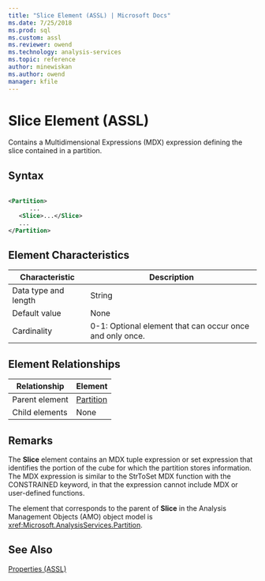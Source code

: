 ```yaml
---
title: "Slice Element (ASSL) | Microsoft Docs"
ms.date: 7/25/2018
ms.prod: sql
ms.custom: assl
ms.reviewer: owend
ms.technology: analysis-services
ms.topic: reference
author: minewiskan
ms.author: owend
manager: kfile
---
```

# Slice Element (ASSL)

  Contains a Multidimensional Expressions (MDX) expression defining the slice contained in a partition.  
  
## Syntax  
  
```xml  
  
<Partition>  
      ...  
   <Slice>...</Slice>  
   ...  
</Partition>  
```  
  
## Element Characteristics  
  
|Characteristic|Description|  
|--------------------|-----------------|  
|Data type and length|String|  
|Default value|None|  
|Cardinality|0-1: Optional element that can occur once and only once.|  
  
## Element Relationships  
  
|Relationship|Element|  
|------------------|-------------|  
|Parent element|[Partition](../objects/partition-element-assl.md)|  
|Child elements|None|  
  
## Remarks  
 The **Slice** element contains an MDX tuple expression or set expression that identifies the portion of the cube for which the partition stores information. The MDX expression is similar to the StrToSet MDX function with the CONSTRAINED keyword, in that the expression cannot include MDX or user-defined functions.  
  
 The element that corresponds to the parent of **Slice** in the Analysis Management Objects (AMO) object model is <xref:Microsoft.AnalysisServices.Partition>.  
  
## See Also  
 [Properties &#40;ASSL&#41;](properties-assl.md)  
  
  
